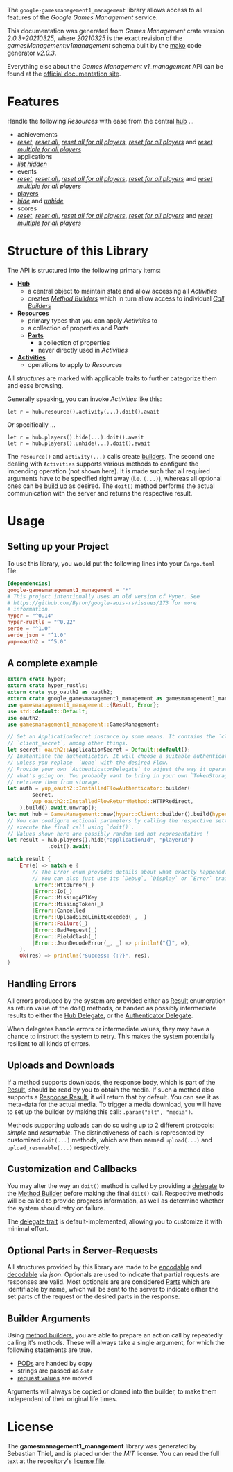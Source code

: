 <!---
DO NOT EDIT !
This file was generated automatically from 'src/mako/api/README.md.mako'
DO NOT EDIT !
-->
The `google-gamesmanagement1_management` library allows access to all features of the *Google Games Management* service.

This documentation was generated from *Games Management* crate version *2.0.3+20210325*, where *20210325* is the exact revision of the *gamesManagement:v1management* schema built by the [mako](http://www.makotemplates.org/) code generator *v2.0.3*.

Everything else about the *Games Management* *v1_management* API can be found at the
[official documentation site](https://developers.google.com/games/).
# Features

Handle the following *Resources* with ease from the central [hub](https://docs.rs/google-gamesmanagement1_management/2.0.3+20210325/google_gamesmanagement1_management/GamesManagement) ... 

* achievements
 * [*reset*](https://docs.rs/google-gamesmanagement1_management/2.0.3+20210325/google_gamesmanagement1_management/api::AchievementResetCall), [*reset all*](https://docs.rs/google-gamesmanagement1_management/2.0.3+20210325/google_gamesmanagement1_management/api::AchievementResetAllCall), [*reset all for all players*](https://docs.rs/google-gamesmanagement1_management/2.0.3+20210325/google_gamesmanagement1_management/api::AchievementResetAllForAllPlayerCall), [*reset for all players*](https://docs.rs/google-gamesmanagement1_management/2.0.3+20210325/google_gamesmanagement1_management/api::AchievementResetForAllPlayerCall) and [*reset multiple for all players*](https://docs.rs/google-gamesmanagement1_management/2.0.3+20210325/google_gamesmanagement1_management/api::AchievementResetMultipleForAllPlayerCall)
* applications
 * [*list hidden*](https://docs.rs/google-gamesmanagement1_management/2.0.3+20210325/google_gamesmanagement1_management/api::ApplicationListHiddenCall)
* events
 * [*reset*](https://docs.rs/google-gamesmanagement1_management/2.0.3+20210325/google_gamesmanagement1_management/api::EventResetCall), [*reset all*](https://docs.rs/google-gamesmanagement1_management/2.0.3+20210325/google_gamesmanagement1_management/api::EventResetAllCall), [*reset all for all players*](https://docs.rs/google-gamesmanagement1_management/2.0.3+20210325/google_gamesmanagement1_management/api::EventResetAllForAllPlayerCall), [*reset for all players*](https://docs.rs/google-gamesmanagement1_management/2.0.3+20210325/google_gamesmanagement1_management/api::EventResetForAllPlayerCall) and [*reset multiple for all players*](https://docs.rs/google-gamesmanagement1_management/2.0.3+20210325/google_gamesmanagement1_management/api::EventResetMultipleForAllPlayerCall)
* [players](https://docs.rs/google-gamesmanagement1_management/2.0.3+20210325/google_gamesmanagement1_management/api::Player)
 * [*hide*](https://docs.rs/google-gamesmanagement1_management/2.0.3+20210325/google_gamesmanagement1_management/api::PlayerHideCall) and [*unhide*](https://docs.rs/google-gamesmanagement1_management/2.0.3+20210325/google_gamesmanagement1_management/api::PlayerUnhideCall)
* scores
 * [*reset*](https://docs.rs/google-gamesmanagement1_management/2.0.3+20210325/google_gamesmanagement1_management/api::ScoreResetCall), [*reset all*](https://docs.rs/google-gamesmanagement1_management/2.0.3+20210325/google_gamesmanagement1_management/api::ScoreResetAllCall), [*reset all for all players*](https://docs.rs/google-gamesmanagement1_management/2.0.3+20210325/google_gamesmanagement1_management/api::ScoreResetAllForAllPlayerCall), [*reset for all players*](https://docs.rs/google-gamesmanagement1_management/2.0.3+20210325/google_gamesmanagement1_management/api::ScoreResetForAllPlayerCall) and [*reset multiple for all players*](https://docs.rs/google-gamesmanagement1_management/2.0.3+20210325/google_gamesmanagement1_management/api::ScoreResetMultipleForAllPlayerCall)




# Structure of this Library

The API is structured into the following primary items:

* **[Hub](https://docs.rs/google-gamesmanagement1_management/2.0.3+20210325/google_gamesmanagement1_management/GamesManagement)**
    * a central object to maintain state and allow accessing all *Activities*
    * creates [*Method Builders*](https://docs.rs/google-gamesmanagement1_management/2.0.3+20210325/google_gamesmanagement1_management/client::MethodsBuilder) which in turn
      allow access to individual [*Call Builders*](https://docs.rs/google-gamesmanagement1_management/2.0.3+20210325/google_gamesmanagement1_management/client::CallBuilder)
* **[Resources](https://docs.rs/google-gamesmanagement1_management/2.0.3+20210325/google_gamesmanagement1_management/client::Resource)**
    * primary types that you can apply *Activities* to
    * a collection of properties and *Parts*
    * **[Parts](https://docs.rs/google-gamesmanagement1_management/2.0.3+20210325/google_gamesmanagement1_management/client::Part)**
        * a collection of properties
        * never directly used in *Activities*
* **[Activities](https://docs.rs/google-gamesmanagement1_management/2.0.3+20210325/google_gamesmanagement1_management/client::CallBuilder)**
    * operations to apply to *Resources*

All *structures* are marked with applicable traits to further categorize them and ease browsing.

Generally speaking, you can invoke *Activities* like this:

```Rust,ignore
let r = hub.resource().activity(...).doit().await
```

Or specifically ...

```ignore
let r = hub.players().hide(...).doit().await
let r = hub.players().unhide(...).doit().await
```

The `resource()` and `activity(...)` calls create [builders][builder-pattern]. The second one dealing with `Activities` 
supports various methods to configure the impending operation (not shown here). It is made such that all required arguments have to be 
specified right away (i.e. `(...)`), whereas all optional ones can be [build up][builder-pattern] as desired.
The `doit()` method performs the actual communication with the server and returns the respective result.

# Usage

## Setting up your Project

To use this library, you would put the following lines into your `Cargo.toml` file:

```toml
[dependencies]
google-gamesmanagement1_management = "*"
# This project intentionally uses an old version of Hyper. See
# https://github.com/Byron/google-apis-rs/issues/173 for more
# information.
hyper = "^0.14"
hyper-rustls = "^0.22"
serde = "^1.0"
serde_json = "^1.0"
yup-oauth2 = "^5.0"
```

## A complete example

```Rust
extern crate hyper;
extern crate hyper_rustls;
extern crate yup_oauth2 as oauth2;
extern crate google_gamesmanagement1_management as gamesmanagement1_management;
use gamesmanagement1_management::{Result, Error};
use std::default::Default;
use oauth2;
use gamesmanagement1_management::GamesManagement;

// Get an ApplicationSecret instance by some means. It contains the `client_id` and 
// `client_secret`, among other things.
let secret: oauth2::ApplicationSecret = Default::default();
// Instantiate the authenticator. It will choose a suitable authentication flow for you, 
// unless you replace  `None` with the desired Flow.
// Provide your own `AuthenticatorDelegate` to adjust the way it operates and get feedback about 
// what's going on. You probably want to bring in your own `TokenStorage` to persist tokens and
// retrieve them from storage.
let auth = yup_oauth2::InstalledFlowAuthenticator::builder(
        secret,
        yup_oauth2::InstalledFlowReturnMethod::HTTPRedirect,
    ).build().await.unwrap();
let mut hub = GamesManagement::new(hyper::Client::builder().build(hyper_rustls::HttpsConnector::with_native_roots()), auth);
// You can configure optional parameters by calling the respective setters at will, and
// execute the final call using `doit()`.
// Values shown here are possibly random and not representative !
let result = hub.players().hide("applicationId", "playerId")
             .doit().await;

match result {
    Err(e) => match e {
        // The Error enum provides details about what exactly happened.
        // You can also just use its `Debug`, `Display` or `Error` traits
         Error::HttpError(_)
        |Error::Io(_)
        |Error::MissingAPIKey
        |Error::MissingToken(_)
        |Error::Cancelled
        |Error::UploadSizeLimitExceeded(_, _)
        |Error::Failure(_)
        |Error::BadRequest(_)
        |Error::FieldClash(_)
        |Error::JsonDecodeError(_, _) => println!("{}", e),
    },
    Ok(res) => println!("Success: {:?}", res),
}

```
## Handling Errors

All errors produced by the system are provided either as [Result](https://docs.rs/google-gamesmanagement1_management/2.0.3+20210325/google_gamesmanagement1_management/client::Result) enumeration as return value of
the doit() methods, or handed as possibly intermediate results to either the 
[Hub Delegate](https://docs.rs/google-gamesmanagement1_management/2.0.3+20210325/google_gamesmanagement1_management/client::Delegate), or the [Authenticator Delegate](https://docs.rs/yup-oauth2/*/yup_oauth2/trait.AuthenticatorDelegate.html).

When delegates handle errors or intermediate values, they may have a chance to instruct the system to retry. This 
makes the system potentially resilient to all kinds of errors.

## Uploads and Downloads
If a method supports downloads, the response body, which is part of the [Result](https://docs.rs/google-gamesmanagement1_management/2.0.3+20210325/google_gamesmanagement1_management/client::Result), should be
read by you to obtain the media.
If such a method also supports a [Response Result](https://docs.rs/google-gamesmanagement1_management/2.0.3+20210325/google_gamesmanagement1_management/client::ResponseResult), it will return that by default.
You can see it as meta-data for the actual media. To trigger a media download, you will have to set up the builder by making
this call: `.param("alt", "media")`.

Methods supporting uploads can do so using up to 2 different protocols: 
*simple* and *resumable*. The distinctiveness of each is represented by customized 
`doit(...)` methods, which are then named `upload(...)` and `upload_resumable(...)` respectively.

## Customization and Callbacks

You may alter the way an `doit()` method is called by providing a [delegate](https://docs.rs/google-gamesmanagement1_management/2.0.3+20210325/google_gamesmanagement1_management/client::Delegate) to the 
[Method Builder](https://docs.rs/google-gamesmanagement1_management/2.0.3+20210325/google_gamesmanagement1_management/client::CallBuilder) before making the final `doit()` call. 
Respective methods will be called to provide progress information, as well as determine whether the system should 
retry on failure.

The [delegate trait](https://docs.rs/google-gamesmanagement1_management/2.0.3+20210325/google_gamesmanagement1_management/client::Delegate) is default-implemented, allowing you to customize it with minimal effort.

## Optional Parts in Server-Requests

All structures provided by this library are made to be [encodable](https://docs.rs/google-gamesmanagement1_management/2.0.3+20210325/google_gamesmanagement1_management/client::RequestValue) and 
[decodable](https://docs.rs/google-gamesmanagement1_management/2.0.3+20210325/google_gamesmanagement1_management/client::ResponseResult) via *json*. Optionals are used to indicate that partial requests are responses 
are valid.
Most optionals are are considered [Parts](https://docs.rs/google-gamesmanagement1_management/2.0.3+20210325/google_gamesmanagement1_management/client::Part) which are identifiable by name, which will be sent to 
the server to indicate either the set parts of the request or the desired parts in the response.

## Builder Arguments

Using [method builders](https://docs.rs/google-gamesmanagement1_management/2.0.3+20210325/google_gamesmanagement1_management/client::CallBuilder), you are able to prepare an action call by repeatedly calling it's methods.
These will always take a single argument, for which the following statements are true.

* [PODs][wiki-pod] are handed by copy
* strings are passed as `&str`
* [request values](https://docs.rs/google-gamesmanagement1_management/2.0.3+20210325/google_gamesmanagement1_management/client::RequestValue) are moved

Arguments will always be copied or cloned into the builder, to make them independent of their original life times.

[wiki-pod]: http://en.wikipedia.org/wiki/Plain_old_data_structure
[builder-pattern]: http://en.wikipedia.org/wiki/Builder_pattern
[google-go-api]: https://github.com/google/google-api-go-client

# License
The **gamesmanagement1_management** library was generated by Sebastian Thiel, and is placed 
under the *MIT* license.
You can read the full text at the repository's [license file][repo-license].

[repo-license]: https://github.com/Byron/google-apis-rsblob/main/LICENSE.md
